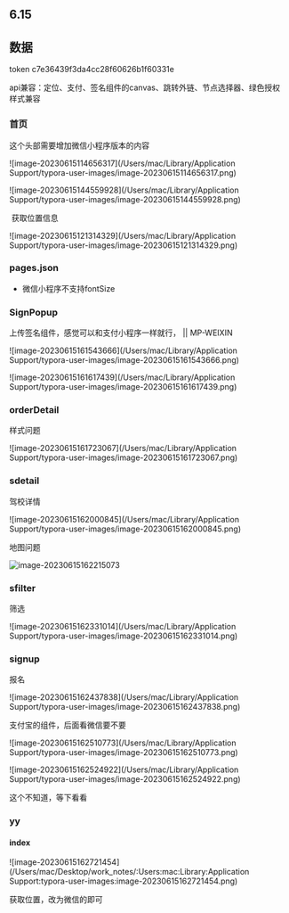 ## 6.15

## 数据

token	c7e36439f3da4cc28f60626b1f60331e



api兼容：定位、支付、签名组件的canvas、跳转外链、节点选择器、绿色授权
样式兼容



### 首页

这个头部需要增加微信小程序版本的内容

![image-20230615114656317](/Users/mac/Library/Application Support/typora-user-images/image-20230615114656317.png)

![image-20230615144559928](/Users/mac/Library/Application Support/typora-user-images/image-20230615144559928.png)

​		获取位置信息

![image-20230615121314329](/Users/mac/Library/Application Support/typora-user-images/image-20230615121314329.png)

### pages.json

- 微信小程序不支持fontSize

### SignPopup	

上传签名组件，感觉可以和支付小程序一样就行， || MP-WEIXIN

![image-20230615161543666](/Users/mac/Library/Application Support/typora-user-images/image-20230615161543666.png)

![image-20230615161617439](/Users/mac/Library/Application Support/typora-user-images/image-20230615161617439.png)

### orderDetail

样式问题

![image-20230615161723067](/Users/mac/Library/Application Support/typora-user-images/image-20230615161723067.png)

### sdetail	

驾校详情

![image-20230615162000845](/Users/mac/Library/Application Support/typora-user-images/image-20230615162000845.png)

地图问题

![image-20230615162215073](/Users/mac/Desktop/work_notes/image-20230615162215073.png)

### sfilter

筛选

![image-20230615162331014](/Users/mac/Library/Application Support/typora-user-images/image-20230615162331014.png)

### signup

报名

![image-20230615162437838](/Users/mac/Library/Application Support/typora-user-images/image-20230615162437838.png)

支付宝的组件，后面看微信要不要

![image-20230615162510773](/Users/mac/Library/Application Support/typora-user-images/image-20230615162510773.png)

![image-20230615162524922](/Users/mac/Library/Application Support/typora-user-images/image-20230615162524922.png)

这个不知道，等下看看

### yy

#### index

![image-20230615162721454](/Users/mac/Desktop/work_notes/:Users:mac:Library:Application Support:typora-user-images:image-20230615162721454.png)

获取位置，改为微信的即可

